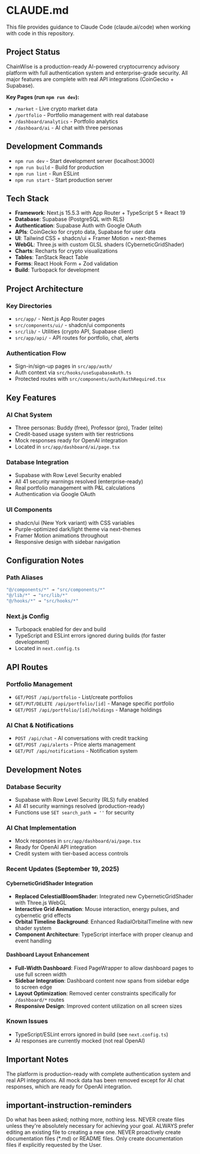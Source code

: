 # CLAUDE.md

This file provides guidance to Claude Code (claude.ai/code) when working with code in this repository.

## Project Status

ChainWise is a production-ready AI-powered cryptocurrency advisory platform with full authentication system and enterprise-grade security. All major features are complete with real API integrations (CoinGecko + Supabase).

**Key Pages (run `npm run dev`):**
- `/market` - Live crypto market data
- `/portfolio` - Portfolio management with real database
- `/dashboard/analytics` - Portfolio analytics
- `/dashboard/ai` - AI chat with three personas

## Development Commands

- `npm run dev` - Start development server (localhost:3000)
- `npm run build` - Build for production
- `npm run lint` - Run ESLint
- `npm run start` - Start production server

## Tech Stack

- **Framework**: Next.js 15.5.3 with App Router + TypeScript 5 + React 19
- **Database**: Supabase (PostgreSQL with RLS)
- **Authentication**: Supabase Auth with Google OAuth
- **APIs**: CoinGecko for crypto data, Supabase for user data
- **UI**: Tailwind CSS + shadcn/ui + Framer Motion + next-themes
- **WebGL**: Three.js with custom GLSL shaders (CyberneticGridShader)
- **Charts**: Recharts for crypto visualizations
- **Tables**: TanStack React Table
- **Forms**: React Hook Form + Zod validation
- **Build**: Turbopack for development

## Project Architecture

### Key Directories
- `src/app/` - Next.js App Router pages
- `src/components/ui/` - shadcn/ui components
- `src/lib/` - Utilities (crypto API, Supabase client)
- `src/app/api/` - API routes for portfolio, chat, alerts

### Authentication Flow
- Sign-in/sign-up pages in `src/app/auth/`
- Auth context via `src/hooks/useSupabaseAuth.ts`
- Protected routes with `src/components/auth/AuthRequired.tsx`

## Key Features

### AI Chat System
- Three personas: Buddy (free), Professor (pro), Trader (elite)
- Credit-based usage system with tier restrictions
- Mock responses ready for OpenAI integration
- Located in `src/app/dashboard/ai/page.tsx`

### Database Integration
- Supabase with Row Level Security enabled
- All 41 security warnings resolved (enterprise-ready)
- Real portfolio management with P&L calculations
- Authentication via Google OAuth

### UI Components
- shadcn/ui (New York variant) with CSS variables
- Purple-optimized dark/light theme via next-themes
- Framer Motion animations throughout
- Responsive design with sidebar navigation

## Configuration Notes

### Path Aliases
```typescript
"@/components/*" → "src/components/*"
"@/lib/*" → "src/lib/*"
"@/hooks/*" → "src/hooks/*"
```

### Next.js Config
- Turbopack enabled for dev and build
- TypeScript and ESLint errors ignored during builds (for faster development)
- Located in `next.config.ts`

## API Routes

### Portfolio Management
- `GET/POST /api/portfolio` - List/create portfolios
- `GET/PUT/DELETE /api/portfolio/[id]` - Manage specific portfolio
- `GET/POST /api/portfolio/[id]/holdings` - Manage holdings

### AI Chat & Notifications
- `POST /api/chat` - AI conversations with credit tracking
- `GET/POST /api/alerts` - Price alerts management
- `GET/PUT /api/notifications` - Notification system

## Development Notes

### Database Security
- Supabase with Row Level Security (RLS) fully enabled
- All 41 security warnings resolved (production-ready)
- Functions use `SET search_path = ''` for security

### AI Chat Implementation
- Mock responses in `src/app/dashboard/ai/page.tsx`
- Ready for OpenAI API integration
- Credit system with tier-based access controls

### Recent Updates (September 19, 2025)

#### CyberneticGridShader Integration
- **Replaced CelestialBloomShader**: Integrated new CyberneticGridShader with Three.js WebGL
- **Interactive Grid Animation**: Mouse interaction, energy pulses, and cybernetic grid effects
- **Orbital Timeline Background**: Enhanced RadialOrbitalTimeline with new shader system
- **Component Architecture**: TypeScript interface with proper cleanup and event handling

#### Dashboard Layout Enhancement
- **Full-Width Dashboard**: Fixed PageWrapper to allow dashboard pages to use full screen width
- **Sidebar Integration**: Dashboard content now spans from sidebar edge to screen edge
- **Layout Optimization**: Removed center constraints specifically for `/dashboard/*` routes
- **Responsive Design**: Improved content utilization on all screen sizes

### Known Issues
- TypeScript/ESLint errors ignored in build (see `next.config.ts`)
- AI responses are currently mocked (not real OpenAI)

## Important Notes

The platform is production-ready with complete authentication system and real API integrations. All mock data has been removed except for AI chat responses, which are ready for OpenAI integration.

## important-instruction-reminders
Do what has been asked; nothing more, nothing less.
NEVER create files unless they're absolutely necessary for achieving your goal.
ALWAYS prefer editing an existing file to creating a new one.
NEVER proactively create documentation files (*.md) or README files. Only create documentation files if explicitly requested by the User.